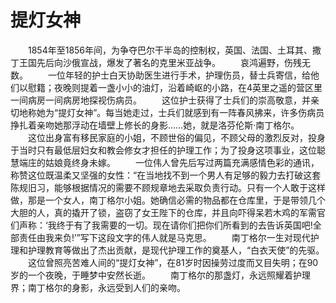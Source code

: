 # 提灯女神
　　1854年至1856年间，为争夺巴尔干半岛的控制权，英国、法国、土耳其、撒丁王国先后向沙俄宣战，爆发了著名的克里米亚战争。 
　　哀鸿遍野，伤残无数。 
　　一位年轻的护士白天协助医生进行手术，护理伤员，替士兵寄信，给他们以慰籍；夜晚则提着一盏小小的油灯，沿着崎岖的小路，在4英里之遥的营区里一间病房一间病房地探视伤病员。 
　　这位护士获得了士兵们的崇高敬意，并亲切地称她为“提灯女神”。每当她走过，士兵们就感到有一阵春风拂来，许多伤病员挣扎着亲吻她那浮动在墙壁上修长的身影……她，就是洛芬伦斯·南丁格尔。 
　　这位出身富有移民家庭的小姐，不顾世俗的偏见，不顾父母的激烈反对，投身于当时只有最低层妇女和教会修女才担任的护理工作；为了投身这项事业，这位聪慧端庄的姑娘竟终身未嫁。 
　　一位伟人曾先后写过两篇充满感情色彩的通讯，称赞这位既温柔又坚强的女性：“在当地找不到一个男人有足够的毅力去打破这套陈规旧习，能够根据情况的需要不顾规章地去采取负责行动。只有一个人敢于这样做，那是一个女人，南丁格尔小姐。她确信必需的物品都在仓库里，于是带领几个大胆的人，真的撬开了锁，盗窃了女王陛下的仓库，并且向吓得呆若木鸡的军需官们声称：‘我终于有了我需要的一切。现在请你们把你们所看到的去告诉英国吧!全部责任由我来负!’”写下这段文字的伟人就是马克思。 
　　南丁格尔一生对现代护理和护理教育等做出了杰出贡献，是现代护理工作的奠基人，“白衣天使”的先驱。 
　　这位曾照亮苦难人间的“提灯女神”，在81岁时因操劳过度而又目失明；在90岁的一个夜晚，于睡梦中安然长逝。 
　　南丁格尔的那盏灯，永远照耀着护理界；南丁格尔的身影，永远受到人们的亲吻。
 